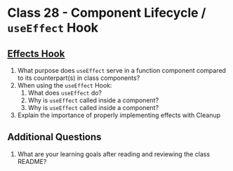 # Class 28 - Component Lifecycle / `useEffect` Hook

## [Effects Hook](https://reactjs.org/docs/hooks-effect.html)

1. What purpose does `useEffect` serve in a function component compared to its counterpart(s) in class components?
2. When using the `useEffect` Hook:
    1. What does `useEffect` do?
    2. Why is `useEffect` called inside a component?
    3. Why is `useEffect` called inside a component?
3. Explain the importance of properly implementing effects with Cleanup

## Additional Questions

1. What are your learning goals after reading and reviewing the class README?
